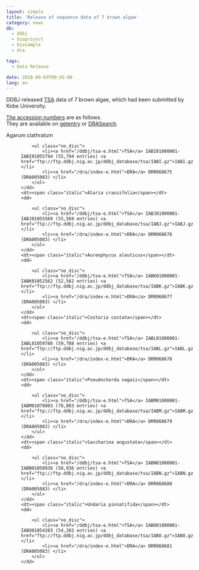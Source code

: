 ```yaml
---
layout: simple
title: 'Release of sequence data of 7 brown algae'
category: news
db:
  - ddbj
  - bioproject
  - biosample
  - dra

tags:
  - Data Release

date: 2018-09-03T09:45:00
lang: en
---
```


<p>DDBJ released <a href="/ddbj/tsa-e.html">TSA</a> data of 7 brown algae, which had been submitted by Kobe University. </p>

<p><a href="/documents/accessions.html">The accession numbers</a> are as follows. <br>They are available on <a href="http://getentry.ddbj.nig.ac.jp/top-e.html">getentry</a> or <a href="http://ddbj.nig.ac.jp/DRASearch/">DRASearch</a>. </p>

<dl>
    <dt><span class="italic">Agarum clathratum</span></dt>
    <dd>

        <ul class="no_disc">
            <li><a href="/ddbj/tsa-e.html">TSA</a> IABI01000001-IABI01055794 (55,794 entries) <a href="ftp://ftp.ddbj.nig.ac.jp/ddbj_database/tsa/IABI.gz">IABI.gz</a></li>
            <li><a href="/dra/index-e.html">DRA</a> DRR068675 (DRA005083) </li>
        </ul>
    </dd>
    <dt><span class="italic">Alaria crassifolia</span></dt>
    <dd>

        <ul class="no_disc">
            <li><a href="/ddbj/tsa-e.html">TSA</a> IABJ01000001-IABJ01055569 (55,569 entries) <a href="ftp://ftp.ddbj.nig.ac.jp/ddbj_database/tsa/IABJ.gz">IABJ.gz</a></li>
            <li><a href="/dra/index-e.html">DRA</a> DRR068676 (DRA005083) </li>
        </ul>
    </dd>
    <dt><span class="italic">Aureophycus aleuticus</span></dt>
    <dd>

        <ul class="no_disc">
            <li><a href="/ddbj/tsa-e.html">TSA</a> IABK01000001-IABK01052562 (52,562 entries) <a href="ftp://ftp.ddbj.nig.ac.jp/ddbj_database/tsa/IABK.gz">IABK.gz</a></li>
            <li><a href="/dra/index-e.html">DRA</a> DRR068677 (DRA005083) </li>
        </ul>
    </dd>
    <dt><span class="italic">Costaria costata</span></dt>
    <dd>

        <ul class="no_disc">
            <li><a href="/ddbj/tsa-e.html">TSA</a> IABL01000001-IABL01059788 (59,788 entries) <a href="ftp://ftp.ddbj.nig.ac.jp/ddbj_database/tsa/IABL.gz">IABL.gz</a></li>
            <li><a href="/dra/index-e.html">DRA</a> DRR068678 (DRA005083) </li>
        </ul>
    </dd>
    <dt><span class="italic">Pseudochorda nagaii</span></dt>
    <dd>

        <ul class="no_disc">
            <li><a href="/ddbj/tsa-e.html">TSA</a> IABM01000001-IABM01078803 (78,803 entries) <a href="ftp://ftp.ddbj.nig.ac.jp/ddbj_database/tsa/IABM.gz">IABM.gz</a></li>
            <li><a href="/dra/index-e.html">DRA</a> DRR068679 (DRA005083) </li>
        </ul>
    </dd>
    <dt><span class="italic">Saccharina angustata</span></dt>
    <dd>

        <ul class="no_disc">
            <li><a href="/ddbj/tsa-e.html">TSA</a> IABN01000001-IABN01058936 (58,936 entries) <a href="ftp://ftp.ddbj.nig.ac.jp/ddbj_database/tsa/IABN.gz">IABN.gz</a></li>
            <li><a href="/dra/index-e.html">DRA</a> DRR068680 (DRA005083) </li>
        </ul>
    </dd>
    <dt><span class="italic">Undaria pinnatifida</span></dt>
    <dd>

        <ul class="no_disc">
            <li><a href="/ddbj/tsa-e.html">TSA</a> IABO01000001-IABO01054203 (54,203 entries) <a href="ftp://ftp.ddbj.nig.ac.jp/ddbj_database/tsa/IABO.gz">IABO.gz</a></li>
            <li><a href="/dra/index-e.html">DRA</a> DRR068681 (DRA005083) </li>
        </ul>
    </dd>
</dl>
